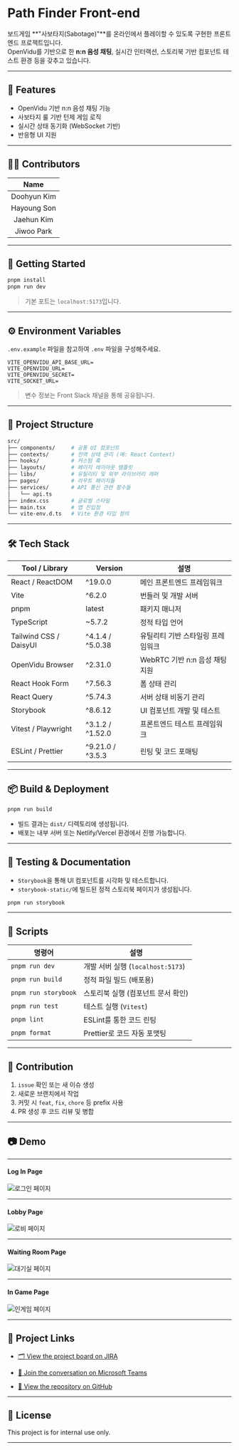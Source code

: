 # Path Finder Front-end

보드게임 **"사보타지(Sabotage)"**를 온라인에서 플레이할 수 있도록 구현한 프론트엔드 프로젝트입니다.  
OpenVidu를 기반으로 한 **n:n 음성 채팅**, 실시간 인터랙션, 스토리북 기반 컴포넌트 테스트 환경 등을 갖추고 있습니다.

---

## 🌟 Features

- OpenVidu 기반 n:n 음성 채팅 기능
- 사보타지 룰 기반 턴제 게임 로직
- 실시간 상태 동기화 (WebSocket 기반)
- 반응형 UI 지원

---

## 🧑‍💻 Contributors

|    Name     |
| :---------: |
| Doohyun Kim |
| Hayoung Son |
| Jaehun Kim  |
| Jiwoo Park  |

---

## 🚀 Getting Started

```bash
pnpm install
pnpm run dev
```

> 기본 포트는 `localhost:5173`입니다.

---

## ⚙️ Environment Variables

`.env.example` 파일을 참고하여 `.env` 파일을 구성해주세요.

```
VITE_OPENVIDU_API_BASE_URL=
VITE_OPENVIDU_URL=
VITE_OPENVIDU_SECRET=
VITE_SOCKET_URL=
```

> 변수 정보는 Front Slack 채널을 통해 공유됩니다.

---

## 📁 Project Structure

```bash
src/
├── components/     # 공통 UI 컴포넌트
├── contexts/       # 전역 상태 관리 (예: React Context)
├── hooks/          # 커스텀 훅
├── layouts/        # 페이지 레이아웃 템플릿
├── libs/           # 유틸리티 및 외부 라이브러리 래퍼
├── pages/          # 라우트 페이지들
├── services/       # API 통신 관련 함수들
│   └── api.ts
├── index.css       # 글로벌 스타일
├── main.tsx        # 앱 진입점
└── vite-env.d.ts   # Vite 환경 타입 정의
```

---

## 🛠️ Tech Stack

| Tool / Library         | Version          | 설명                              |
| ---------------------- | ---------------- | --------------------------------- |
| React / ReactDOM       | ^19.0.0          | 메인 프론트엔드 프레임워크        |
| Vite                   | ^6.2.0           | 번들러 및 개발 서버               |
| pnpm                   | latest           | 패키지 매니저                     |
| TypeScript             | ~5.7.2           | 정적 타입 언어                    |
| Tailwind CSS / DaisyUI | ^4.1.4 / ^5.0.38 | 유틸리티 기반 스타일링 프레임워크 |
| OpenVidu Browser       | ^2.31.0          | WebRTC 기반 n:n 음성 채팅 지원    |
| React Hook Form        | ^7.56.3          | 폼 상태 관리                      |
| React Query            | ^5.74.3          | 서버 상태 비동기 관리             |
| Storybook              | ^8.6.12          | UI 컴포넌트 개발 및 테스트        |
| Vitest / Playwright    | ^3.1.2 / ^1.52.0 | 프론트엔드 테스트 프레임워크      |
| ESLint / Prettier      | ^9.21.0 / ^3.5.3 | 린팅 및 코드 포매팅               |

---

## 📦 Build & Deployment

```bash
pnpm run build
```

- 빌드 결과는 `dist/` 디렉토리에 생성됩니다.
- 배포는 내부 서버 또는 Netlify/Vercel 환경에서 진행 가능합니다.

---

## 🧪 Testing & Documentation

- `Storybook`을 통해 UI 컴포넌트를 시각화 및 테스트합니다.
- `storybook-static/`에 빌드된 정적 스토리북 페이지가 생성됩니다.

```bash
pnpm run storybook
```

---

## 📜 Scripts

| 명령어               | 설명                               |
| -------------------- | ---------------------------------- |
| `pnpm run dev`       | 개발 서버 실행 (`localhost:5173`)  |
| `pnpm run build`     | 정적 파일 빌드 (배포용)            |
| `pnpm run storybook` | 스토리북 실행 (컴포넌트 문서 확인) |
| `pnpm run test`      | 테스트 실행 (`Vitest`)             |
| `pnpm lint`          | ESLint를 통한 코드 린팅            |
| `pnpm format`        | Prettier로 코드 자동 포맷팅        |

---

## 🤝 Contribution

1. `issue` 확인 또는 새 이슈 생성
2. 새로운 브랜치에서 작업
3. 커밋 시 `feat`, `fix`, `chore` 등 prefix 사용
4. PR 생성 후 코드 리뷰 및 병합

---

## 📷 Demo

---

#### Log In Page

![로그인 페이지](media/Log_in_page.png)

---

#### Lobby Page

![로비 페이지](media/Lobby.png)

---

#### Waiting Room Page

![대기실 페이지](media/Waiting_room_page.png)

---

#### In Game Page

![인게임 페이지](media/In_game_page.png)

---

## 🔗 Project Links

- [🗂 View the project board on JIRA](https://your-company.atlassian.net/jira/software/projects/PROJECTKEY/boards/1)

- [💬 Join the conversation on Microsoft Teams](https://teams.microsoft.com/l/channel/...)

- [🔗 View the repository on GitHub](https://github.com/SW-PathFinder/Front-end.git)

---

## 📄 License

This project is for internal use only.

---
